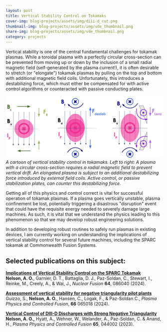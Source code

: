 ```yaml
---
layout: post
title: Vertical Stability Control on Tokamaks 
cover-img: blog-projects/assets/img/diii-d_cut.png
thumbnail-img: blog-projects/assets/img/vde_thumbnail.png
share-img: blog-projects/assets/img/vde_thumbnail.png
category: projects
---
```

 
Vertical stability is one of the central fundamental challenges for tokamak plasmas. While a toroidal plasma with a perfectly circular cross-section can be prevented from moving up or down by the inclusion of a small radial magnetic field (self-generated by the plasma current!), it is often desirable to stretch (or "elongate") tokamak plasmas by pulling on the top and bottom with additional magnetic field coils. Unfortunately, this introduces a destabilizing force, which must either be compensated for with active control algorithms or counteracted with passive conducting plates.  

![Vertical Stability Cartoon](/blog-projects/assets/img/vde_screenshot.png)
*A cartoon of vertical stability control in tokamaks. Left to right: A plasma with a circular cross-section requires a radial magnetic field to prevent vertical drift. An elongated plasma is subject to an additional destabilizing force introduced by external field coils. Active control, or passive stabilization plates, can counter this destabilizing force.*

Getting all of this physics and control correct is vital for successful operation of tokamak plasmas. If a plasma goes vertically unstable, plasma confinement be lost, potentially triggering a disastrous "disruption" event that could have the requisite energy needed to severely damage large machines. As such, it is vital that we understand the physics leading to this phenomenon so that we may develop robust engineering solutions. 

In addition to developing robust routines to safely run plasmas in existing devices, I am currently working on understanding the implications of vertical stability control for several future machines, including the SPARC tokamak at Commonwealth Fusion Systems. 

## Selected publications on this subject:

**[Implications of Vertical Stability Control on the SPARC Tokamak](https://iopscience.iop.org/article/10.1088/1741-4326/ad58f6)** <br />
**Nelson, A. O.**, Garnier, D. T., Battaglia, D. J., Paz-Soldan, C., Stewart, I., Reinke, M., Creely, A., & Wai, J., _Nuclear Fusion_ **64**, 086040 (2024).

**[Assessment of vertical stability for negative triangularity pilot plants](https://doi.org/10.1088/1361-6587/ad4175)**<br />
Guizzo, S., **Nelson, A. O.**, Hansen, C., Logak, F., & Paz-Soldan C., _Plasma Physics and Controlled Fusion_, **66** 065018 (2024).

**[Vertical Control of DIII-D Discharges with Strong Negative Triangularity](https://doi.org/10.1088/1361-6587/acbe65)** <br />
**Nelson, A. O.,** Hyatt, A., Wehner, W., Welander, A., Paz-Soldan, C. & Anand, H., _Plasma Physics and Controlled Fusion_ **65**, 044002 (2023).